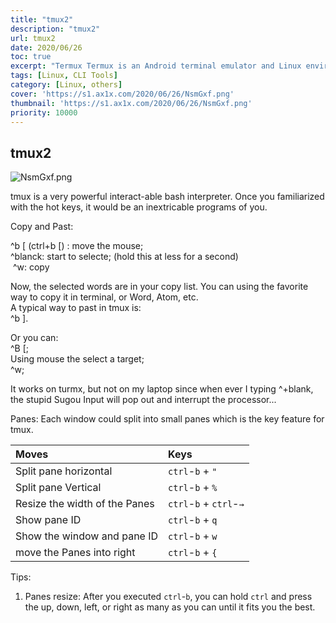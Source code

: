 ```yaml
---
title: "tmux2"
description: "tmux2"
url: tmux2
date: 2020/06/26
toc: true
excerpt: "Termux Termux is an Android terminal emulator and Linux environment app that works directly with no rooting or setup required. A minimal base system is installed automatically - additional packages are available using the APT package manager. Read the wiki to learn more..."
tags: [Linux, CLI Tools]
category: [Linux, others]
cover: 'https://s1.ax1x.com/2020/06/26/NsmGxf.png'
thumbnail: 'https://s1.ax1x.com/2020/06/26/NsmGxf.png'
priority: 10000
---
```


## tmux2

![NsmGxf.png](https://s1.ax1x.com/2020/06/26/NsmGxf.png)

tmux is a very powerful interact-able bash interpreter. Once you familiarized with the hot keys, it would be an inextricable programs of you.

Copy and Past:

^b [ (ctrl+b [) : move the mouse;<br />^blanck: start to selecte; (hold this at less for a second)<br /> ^w: copy

Now, the selected words are in your copy list. You can using the favorite way to copy it in terminal, or Word, Atom, etc.<br />A typical way to past in tmux is:<br />^b ].


Or you can:<br />^B [;<br />Using mouse the select a target;<br />^w;

It works on turmx, but not on my laptop since when ever I typing ^+blank, the stupid Sugou Input will pop out and interrupt the processor...

Panes: Each window could split into small panes which is the key feature for tmux.

| Moves    | Keys     |
| :------------- | :------------- |
| Split pane horizontal | `ctrl`-`b` + `"` |
| Split pane Vertical| `ctrl`-`b` + `%` |
| Resize the width of the Panes | `ctrl`-`b` + `ctrl`-`→` |
| Show pane ID| `ctrl`-`b` + `q`|
| Show the window and pane ID| `ctrl`-`b` + `w`|
| move the Panes into right| `ctrl`-`b` + `{ `|


Tips:
1. Panes resize:
    After you executed `ctrl`-`b`, you can hold `ctrl` and press the up, down, left, or right as many as you can until it fits you the best.
